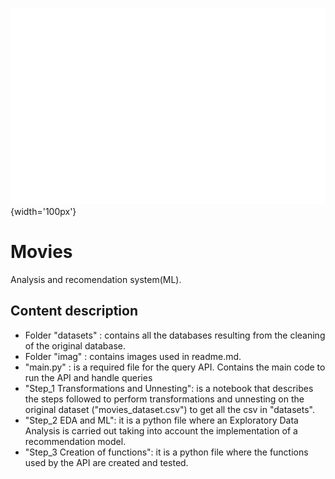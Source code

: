 ![](https://github.com/Pking31/Movies/blob/6edaffabe50599a5931b220f1cb7a9da2819dba1/imag/king-analytics-low-resolution-logo-white-on-transparent-background.png){width='100px'}

# Movies
Analysis and recomendation system(ML).
## Content description
- Folder "datasets" : contains all the databases resulting from the cleaning of the original database.
- Folder "imag" : contains images used in readme.md.
- "main.py" : is a required file for the query API. Contains the main code to run the API and handle queries
- "Step_1 Transformations and Unnesting": is a notebook that describes the steps followed to perform transformations and unnesting on the original dataset ("movies_dataset.csv") to get all the csv in "datasets".
- "Step_2 EDA and ML": it is a python file where an Exploratory Data Analysis is carried out taking into account the implementation of a recommendation model.
- "Step_3 Creation of functions": it is a python file where the functions used by the API are created and tested.
